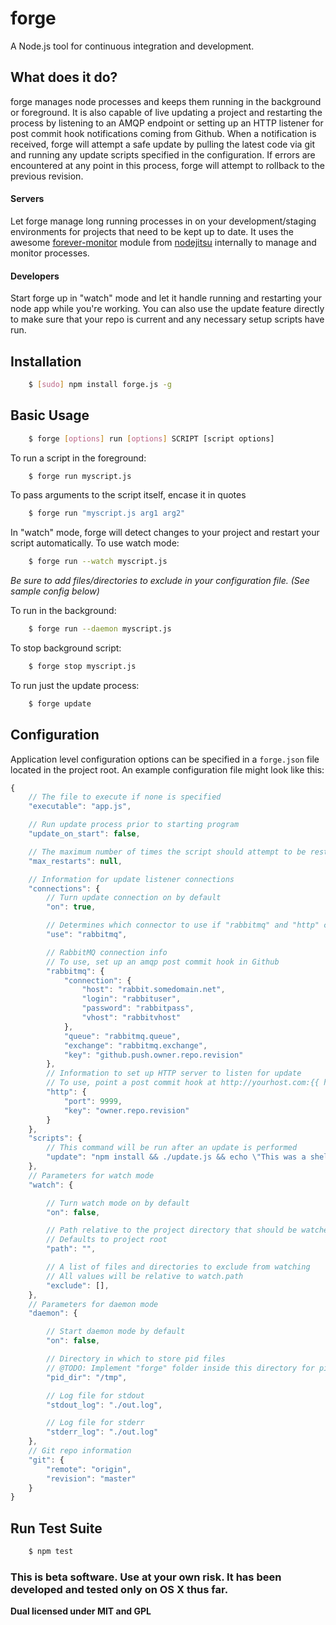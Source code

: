 # forge

A Node.js tool for continuous integration and development.

## What does it do?

forge manages node processes and keeps them running in the background or foreground. It is also capable of live updating a project and restarting the process by listening to an AMQP endpoint or setting up an HTTP listener for post commit hook notifications coming from Github. When a notification is received, forge will attempt a safe update by pulling the latest code via git and running any update scripts specified in the configuration. If errors are encountered at any point in this process, forge will attempt to rollback to the previous revision.

#### Servers

Let forge manage long running processes in on your development/staging environments for projects that need to be kept up to date. It uses the awesome [forever-monitor](https://github.com/nodejitsu/forever-monitor) module from [nodejitsu](http://nodejitsu.com) internally to manage and monitor processes.

#### Developers

Start forge up in "watch" mode and let it handle running and restarting your node app while you're working. You can also use the update feature directly to make sure that your repo is current and any necessary setup scripts have run.

## Installation

```bash
    $ [sudo] npm install forge.js -g
```

## Basic Usage

```bash
    $ forge [options] run [options] SCRIPT [script options]
```

To run a script in the foreground:

```bash
    $ forge run myscript.js
```

To pass arguments to the script itself, encase it in quotes

```bash
    $ forge run "myscript.js arg1 arg2"
```

In "watch" mode, forge will detect changes to your project and restart your script automatically. To use watch mode:

```bash
    $ forge run --watch myscript.js
```
*Be sure to add files/directories to exclude in your configuration file. (See sample config below)*


To run in the background:

```bash
    $ forge run --daemon myscript.js
```

To stop background script:

```bash
    $ forge stop myscript.js
```

To run just the update process:
```bash
    $ forge update
```

## Configuration

Application level configuration options can be specified in a `forge.json` file located in the project root. An example configuration file might look like this:

```javascript
{
    // The file to execute if none is specified
    "executable": "app.js",

    // Run update process prior to starting program
    "update_on_start": false,

    // The maximum number of times the script should attempt to be restarted in case of crashes
    "max_restarts": null,

    // Information for update listener connections
    "connections": {
        // Turn update connection on by default
        "on": true,

        // Determines which connector to use if "rabbitmq" and "http" configurations are both present
        "use": "rabbitmq",

        // RabbitMQ connection info
        // To use, set up an amqp post commit hook in Github
        "rabbitmq": {
            "connection": {
                "host": "rabbit.somedomain.net",
                "login": "rabbituser",
                "password": "rabbitpass",
                "vhost": "rabbitvhost"
            },
            "queue": "rabbitmq.queue",
            "exchange": "rabbitmq.exchange",
            "key": "github.push.owner.repo.revision"
        },
        // Information to set up HTTP server to listen for update
        // To use, point a post commit hook at http://yourhost.com:{{ http.port }}
        "http": {
            "port": 9999,
            "key": "owner.repo.revision"
        }
    },
    "scripts": {
        // This command will be run after an update is performed
        "update": "npm install && ./update.js && echo \"This was a shell command\""
    },
    // Parameters for watch mode
    "watch": {

        // Turn watch mode on by default
        "on": false,

        // Path relative to the project directory that should be watched for changes
        // Defaults to project root
        "path": "",

        // A list of files and directories to exclude from watching
        // All values will be relative to watch.path
        "exclude": [],
    },
    // Parameters for daemon mode
    "daemon": {

        // Start daemon mode by default
        "on": false,

        // Directory in which to store pid files
        // @TODO: Implement "forge" folder inside this directory for pid storage
        "pid_dir": "/tmp",

        // Log file for stdout
        "stdout_log": "./out.log",

        // Log file for stderr
        "stderr_log": "./out.log"    
    },
    // Git repo information
    "git": {
        "remote": "origin",
        "revision": "master"
    }
}
```

## Run Test Suite

```bash
    $ npm test
```

### This is beta software. Use at your own risk. It has been developed and tested only on OS X thus far.

**Dual licensed under MIT and GPL**